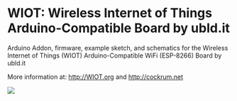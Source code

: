 # WIOT: Wireless Internet of Things Arduino-Compatible Board by ubld.it
Arduino Addon, firmware, example sketch, and schematics for the Wireless Internet of Things (WIOT) Arduino-Compatible WiFi (ESP-8266) Board by ubld.it

More information at:
<a href="http://WIOT.org">http://WIOT.org</a> and <a href="https://cockrum.net/electronics.html#WIOT_final">http://cockrum.net</a>

<a href="http://WIOT.org"><img src="https://cockrum.net/images/WIOT_Rev2.jpg"></a>


